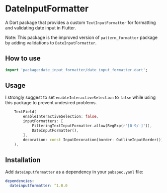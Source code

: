 <!--
This README describes the package. If you publish this package to pub.dev,
this README's contents appear on the landing page for your package.

For information about how to write a good package README, see the guide for
[writing package pages](https://dart.dev/guides/libraries/writing-package-pages).

For general information about developing packages, see the Dart guide for
[creating packages](https://dart.dev/guides/libraries/create-library-packages)
and the Flutter guide for
[developing packages and plugins](https://flutter.dev/developing-packages).
-->
# DateInputFormatter

A Dart package that provides a custom `TextInputFormatter` for formatting and validating date input in Flutter.

Note: This package is the improved version of `pattern_formatter` package by adding validations to `DateInputFormatter`.

## How to use

```dart
import 'package:date_input_formatter/date_input_formatter.dart';
```

## Usage

I strongly suggest to set `enableInteractiveSelection` to `false` while using this package to prevent undesired problems.

```dart
    TextField(
        enableInteractiveSelection: false,
        inputFormatters: [
            FilteringTextInputFormatter.allow(RegExp(r'[0-9/-]')),
            DateInputFormatter(),
        ],
        decoration: const InputDecoration(border: OutlineInputBorder()),
    ),
```

## Installation

Add `dateinputformatter` as a dependency in your `pubspec.yaml` file:

```yaml
dependencies:
  dateinputformatter: ^1.0.0
```